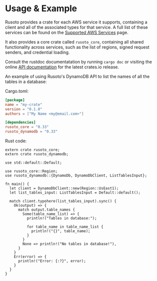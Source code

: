 # Usage & Example

Rusoto provides a crate for each AWS service it supports, containing a client
and all of the associated types for that service. A full list of these services
can be found on the [Supported AWS Services][supported-aws-services] page.

It also provides a core crate called `rusoto_core`, containing all shared
functionality across services, such as the list of regions, signed request senders,
and credential loading.

Consult the rustdoc documentatation by running `cargo doc` or visiting the online
[API documentation][api-documentation] for the latest crates.io release.

An example of using Rusoto's DynamoDB API to list the names of all the
tables in a database:

Cargo.toml:

```toml
[package]
name = "my-crate"
version = "0.1.0"
authors = ["My Name <my@email.com>"]

[dependencies]
rusoto_core = "0.33"
rusoto_dynamodb = "0.33"
```

Rust code:

```rust,no_run
extern crate rusoto_core;
extern crate rusoto_dynamodb;

use std::default::Default;

use rusoto_core::Region;
use rusoto_dynamodb::{DynamoDb, DynamoDbClient, ListTablesInput};

fn main() {
  let client = DynamoDbClient::new(Region::UsEast1);
  let list_tables_input: ListTablesInput = Default::default();

  match client.typohere(list_tables_input).sync() {
    Ok(output) => {
      match output.table_names {
        Some(table_name_list) => {
          println!("Tables in database:");

          for table_name in table_name_list {
            println!("{}", table_name);
          }
        }
        None => println!("No tables in database!"),
      }
    }
    Err(error) => {
      println!("Error: {:?}", error);
    }
  }
}
```

[api-documentation]: https://rusoto.github.io/rusoto/rusoto/
[supported-aws-services]: /supported-aws-services.html
